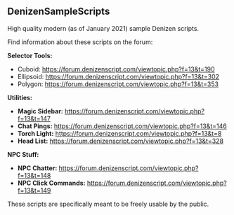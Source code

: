 DenizenSampleScripts
--------------------

High quality modern (as of January 2021) sample Denizen scripts.

Find information about these scripts on the forum:

**Selector Tools:**
- Cuboid: https://forum.denizenscript.com/viewtopic.php?f=13&t=190
- Ellipsoid: https://forum.denizenscript.com/viewtopic.php?f=13&t=302
- Polygon: https://forum.denizenscript.com/viewtopic.php?f=13&t=353

**Utilities:**
- **Magic Sidebar:** https://forum.denizenscript.com/viewtopic.php?f=13&t=147
- **Chat Pings:** https://forum.denizenscript.com/viewtopic.php?f=13&t=146
- **Torch Light:** https://forum.denizenscript.com/viewtopic.php?f=13&t=8
- **Head List:** https://forum.denizenscript.com/viewtopic.php?f=13&t=328

**NPC Stuff:**
- **NPC Chatter:** https://forum.denizenscript.com/viewtopic.php?f=13&t=148
- **NPC Click Commands:** https://forum.denizenscript.com/viewtopic.php?f=13&t=149

These scripts are specifically meant to be freely usable by the public.
